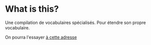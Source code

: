 # What is this?

Une compilation de vocabulaires spécialisés. Pour étendre son propre vocabulaire.

On pourra l'essayer [à cette adresse](https://dxdt.ch/vocabulaires)